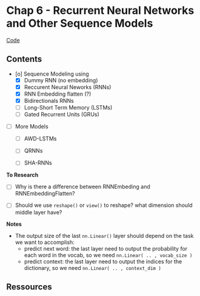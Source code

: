 # Chap 6 - Recurrent Neural Networks and Other Sequence Models

[Code](https://github.com/nlpbook/nlpbook/blob/main/ch06.ipynb)

## Contents

- [o] Sequence Modeling using
    - [X] Dummy RNN (no embedding)
    - [X] Reccurent Neural Neworks (RNNs)
    - [X] RNN Embedding flatten (?)
    - [X] Bidirectionals RNNs
    - [ ] Long-Short Term Memory (LSTMs)
    - [ ] Gated Recurrent Units (GRUs)
- [ ] More Models
    - [ ] AWD-LSTMs
    - [ ] QRNNs
    - [ ] SHA-RNNs


**To Research**
- [ ] Why is there a difference between RNNEmbeding and RNNEmbeddingFlatten?
- [ ] Should we use `reshape()` or `view()` to reshape? what dimension 
      should middle layer have?


**Notes**

- The output size of the last `nn.Linear()` layer should depend on the task 
  we want to accomplish:
    - predict next word: the last layer need to output the probability for 
      each word in the vocab, so we need `nn.Linear( .. , vocab_size )`
    - predict context: the last layer need to output the indices for the 
      dictionary, so we need `nn.Linear( .. , context_dim )`


## Ressources


